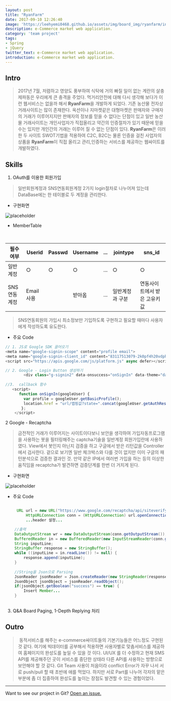 ```yaml
---
layout: post
title: "RyanFarm"
date: 2017-09-10 12:26:40
image: 'https://leehyemi0468.github.io/assets/img/board_img/ryanfarm/index.bmp'
description: e-Commerce market web application.
category: 'team project'
tags:
- Spring
- jQuery
twitter_text: e-Commerce market web application.
introduction: e-Commerce market web application.
---
```


## Intro
>   2017년 7월, 저렴하고 영양도 풍부하여 식탁에 거의 빠질 일이 없는 계란의 살충제파동은 우리에게 큰 충격을 주었다. 먹거리안전에 대해 다시 생각해 보다가 이런 웹서비스는 없을까 해서 **RyanFarm**을 개발하게 되었다. 기존 농산물 전자상거래사이트는 많이 존재한다. 옥션이나 지마켓같은 대형마켓은 판매자와 구매자의 거래가 이루어지지만 판매자의 정보를 믿을 수 없다는 단점이 있고 일반 농산물 거래사이트는 개인사업자가 직접올리고 약간의 인증절차가 있기 때문에 믿을 수는 있지만 개인간의 거래는 이루어 질 수 없는 단점이 있다. **RyanFarm**은 이러한 두 사이트 SWOT기법을 적용하여 C2C, B2C는 물론 인증을 걸친 사업자의 상품을 **RyanFarm**이 직접 올리고 관리,인증하는 서비스를 제공하는 웹싸이트를 개발하였다. 


## Skills
1. OAuth를 이용한 회원가입

> 일반회원계정과 SNS연동회원계정 2가지 login절차로 나누어져 있는데 DataBase에는 한 테이블로 두 계정을 관리한다. 
 
 * 구현화면 
 
  ![placeholder](https://leehyemi0468.github.io/assets/img/board_img/ryanfarm/loginform.bmp "Small example image")
 
 * MemberTable
<table>
  <thead>
    <tr> <th>필수여부</th>
      <th>Userid</th><th>Passwd</th><th>Username</th><th>...</th><th>jointype</th><th>sns_id</th>
    </tr>
  </thead>
 <tbody>
  <tr><td>일반계정</td><td>○</td><td>○</td><td>○</td><td>...</td><td>○</td><td>○</td></tr>
   <tr><td>SNS연동계정</td><td>Email사용</td><td></td><td>받아옴</td><td>...</td><td>일반계정과 구분</td><td>연동사이트에서 받은 고유키값
</td></tr>
 </tbody>
</table>

 > SNS연동회원의 가입시 최소정보만 기입하도록 구현하고 필요할 때마다 사용자에게 작성하도록 유도한다.

* 주요 Code

```js
// 1. JS로 Google SDK 끌어오기
<meta name="google-signin-scope" content="profile email">
<meta name="google-signin-client_id" content="83117513079-2k0pf4h20vdph70qps0mi8a8l1d9k9h1.apps.googleusercontent.com">
<script src="https://apis.google.com/js/platform.js" async defer></script>

// 2. Google - Login Button 생성하기
		<div class="g-signin2" data-onsuccess="onSignIn" data-theme="dark"></div>
		
//3.  callback 함수
   <script>
      function onSignIn(googleUser) {
        var profile = googleUser.getBasicProfile();
        location.href = "url/맵핑값?state=".concat(googleUser.getAuthResponse().id_token,"&저장할 키값=",벨류...);
       };
    </script>  
```

2 Google - Recaptcha

> 금전적인 거래가 이루어지는 사이트이다보니 보안을 생각하여 가입자동프로그램을 사용하는 봇을 필터링해주는 captcha기술을 일반계정 회원가입란에 사용하였다. View에서 봇인지 아닌지 검증을 하고 구글에서 받은 리턴값을 Controller에서 검사한다. 겉으로 보기엔 일반 체크박스와 다를 것이 없지만 이미 구글의 패턴분석으로 검증한 결과인 것. 만약 같은 IP에서 여러번 가입을 하는 등의 이상한 움직임을 recaptcha가 발견하면 검증단계를 한번 더 거치게 된다.

* 구현화면 

 ![placeholder](https://leehyemi0468.github.io/assets/img/board_img/ryanfarm/joinform.bmp "Small example image")

* 주요 Code

```java

	 URL url = new URL("https://www.google.com/recaptcha/api/siteverify?secret=시크릿키&response="+응답값);
         HttpURLConnection conn = (HttpURLConnection) url.openConnection();
         ...header 설정...

	//출력
	DataOutputStream wr = new DataOutputStream(conn.getOutputStream());
	BufferedReader in = new BufferedReader(new InputStreamReader(conn.getInputStream()));
	String inputLine;
	StringBuffer response = new StringBuffer();
	while ((inputLine = in.readLine()) != null) {
		response.append(inputLine);
	}
	
	//String을 Json으로 Parsing
	JsonReader jsonReader = Json.createReader(new StringReader(response.toString()));
	JsonObject jsonObject = jsonReader.readObject();
	if(jsonObject.getBoolean("success") == true) {
		Insert Member...
	}
			
```



3. Q&A Board Paging, 1-Depth Replying  처리




## Outro
>  동적서비스를 해주는 e-commerce싸이트들의 기본기능들은 어느정도 구현된 것 같다. 여기에 빅데이터를 공부해서 적용하면 사용자별로 맞춤서비스를 제공하여 홈페이지의 완성도를 높일 수 있을 것 이다. UI/UX 를 더 수정하고 현재 SMS API를 제공해주던 곳이 서비스를 중단한 상태라 다른 API를 사용하는 방향으로 보안해야 할 것 같다. Git Team 사용이 처음이라 conflict Error가 자꾸 나서 서로 push/pull 할 때 초반에 애를 먹었다. 하지만 서로 Part를 나누어 각자의 맡은부분에 좀 더 집중하여 완성도를 높이는 장점도 발견할 수 있는 경험이었다. 

-----

Want to see our project in Git? <a href="https://github.com/kyungso/Farm_Spring">Open an issue.</a>









